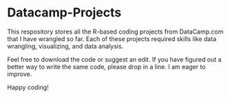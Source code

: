# Datacamp-Projects
This respository stores all the R-based coding projects from DataCamp.com that I have wrangled so far. Each of these projects required skills like data wrangling, visualizing, and data analysis. 

Feel free to download the code or suggest an edit. If you have figured out a better way to write the same code, please drop in a line. I am eager to improve.

Happy coding!
